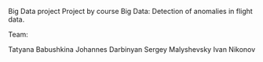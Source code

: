 Big Data project
Project by course Big Data: Detection of anomalies in flight data.

Team:

Tatyana Babushkina
Johannes Darbinyan
Sergey Malyshevsky
Ivan Nikonov
